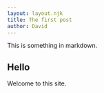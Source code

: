 ```yaml
---
layout: layout.njk
title: The first post
author: David
---
```


This is something in markdown.

## Hello

Welcome to this site.